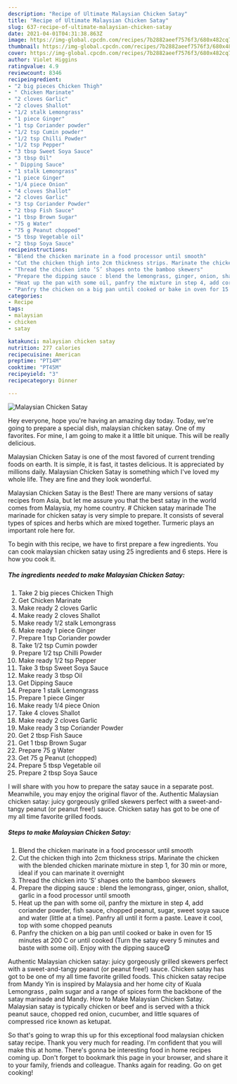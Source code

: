```yaml
---
description: "Recipe of Ultimate Malaysian Chicken Satay"
title: "Recipe of Ultimate Malaysian Chicken Satay"
slug: 637-recipe-of-ultimate-malaysian-chicken-satay
date: 2021-04-01T04:31:38.863Z
image: https://img-global.cpcdn.com/recipes/7b2882aeef7576f3/680x482cq70/malaysian-chicken-satay-recipe-main-photo.jpg
thumbnail: https://img-global.cpcdn.com/recipes/7b2882aeef7576f3/680x482cq70/malaysian-chicken-satay-recipe-main-photo.jpg
cover: https://img-global.cpcdn.com/recipes/7b2882aeef7576f3/680x482cq70/malaysian-chicken-satay-recipe-main-photo.jpg
author: Violet Higgins
ratingvalue: 4.9
reviewcount: 8346
recipeingredient:
- "2 big pieces Chicken Thigh"
- " Chicken Marinate"
- "2 cloves Garlic"
- "2 cloves Shallot"
- "1/2 stalk Lemongrass"
- "1 piece Ginger"
- "1 tsp Coriander powder"
- "1/2 tsp Cumin powder"
- "1/2 tsp Chilli Powder"
- "1/2 tsp Pepper"
- "3 tbsp Sweet Soya Sauce"
- "3 tbsp Oil"
- " Dipping Sauce"
- "1 stalk Lemongrass"
- "1 piece Ginger"
- "1/4 piece Onion"
- "4 cloves Shallot"
- "2 cloves Garlic"
- "3 tsp Coriander Powder"
- "2 tbsp Fish Sauce"
- "1 tbsp Brown Sugar"
- "75 g Water"
- "75 g Peanut chopped"
- "5 tbsp Vegetable oil"
- "2 tbsp Soya Sauce"
recipeinstructions:
- "Blend the chicken marinate in a food processor until smooth"
- "Cut the chicken thigh into 2cm thickness strips. Marinate the chicken with the blended chicken marinate mixture in step 1, for 30 min or more, ideal if you can marinate it overnight"
- "Thread the chicken into ‘S’ shapes onto the bamboo skewers"
- "Prepare the dipping sauce : blend the lemongrass, ginger, onion, shallot, garlic in a food processor until smooth"
- "Heat up the pan with some oil, panfry the mixture in step 4, add coriander powder, fish sauce, chopped peanut, sugar, sweet soya sauce and water (little at a time). Panfry all until it form a paste. Leave it cool, top with some chopped peanuts"
- "Panfry the chicken on a big pan until cooked or bake in oven for 15 minutes at 200 C or until cooked (Turn the satay every 5 minutes and baste with some oil). Enjoy with the dipping sauce😋"
categories:
- Recipe
tags:
- malaysian
- chicken
- satay

katakunci: malaysian chicken satay 
nutrition: 277 calories
recipecuisine: American
preptime: "PT14M"
cooktime: "PT45M"
recipeyield: "3"
recipecategory: Dinner

---
```



![Malaysian Chicken Satay](https://img-global.cpcdn.com/recipes/7b2882aeef7576f3/680x482cq70/malaysian-chicken-satay-recipe-main-photo.jpg)

Hey everyone, hope you're having an amazing day today. Today, we're going to prepare a special dish, malaysian chicken satay. One of my favorites. For mine, I am going to make it a little bit unique. This will be really delicious.

Malaysian Chicken Satay is one of the most favored of current trending foods on earth. It is simple, it is fast, it tastes delicious. It is appreciated by millions daily. Malaysian Chicken Satay is something which I've loved my whole life. They are fine and they look wonderful.

Malaysian Chicken Satay is the Best! There are many versions of satay recipes from Asia, but let me assure you that the best satay in the world comes from Malaysia, my home country. # Chicken satay marinade The marinade for chicken satay is very simple to prepare. It consists of several types of spices and herbs which are mixed together. Turmeric plays an important role here for.


To begin with this recipe, we have to first prepare a few ingredients. You can cook malaysian chicken satay using 25 ingredients and 6 steps. Here is how you cook it.

<!--inarticleads1-->

##### The ingredients needed to make Malaysian Chicken Satay:

1. Take 2 big pieces Chicken Thigh
1. Get  Chicken Marinate
1. Make ready 2 cloves Garlic
1. Make ready 2 cloves Shallot
1. Make ready 1/2 stalk Lemongrass
1. Make ready 1 piece Ginger
1. Prepare 1 tsp Coriander powder
1. Take 1/2 tsp Cumin powder
1. Prepare 1/2 tsp Chilli Powder
1. Make ready 1/2 tsp Pepper
1. Take 3 tbsp Sweet Soya Sauce
1. Make ready 3 tbsp Oil
1. Get  Dipping Sauce
1. Prepare 1 stalk Lemongrass
1. Prepare 1 piece Ginger
1. Make ready 1/4 piece Onion
1. Take 4 cloves Shallot
1. Make ready 2 cloves Garlic
1. Make ready 3 tsp Coriander Powder
1. Get 2 tbsp Fish Sauce
1. Get 1 tbsp Brown Sugar
1. Prepare 75 g Water
1. Get 75 g Peanut (chopped)
1. Prepare 5 tbsp Vegetable oil
1. Prepare 2 tbsp Soya Sauce


I will share with you how to prepare the satay sauce in a separate post. Meanwhile, you may enjoy the original flavor of the. Authentic Malaysian chicken satay: juicy gorgeously grilled skewers perfect with a sweet-and-tangy peanut (or peanut free!) sauce. Chicken satay has got to be one of my all time favorite grilled foods. 

<!--inarticleads2-->

##### Steps to make Malaysian Chicken Satay:

1. Blend the chicken marinate in a food processor until smooth
1. Cut the chicken thigh into 2cm thickness strips. Marinate the chicken with the blended chicken marinate mixture in step 1, for 30 min or more, ideal if you can marinate it overnight
1. Thread the chicken into ‘S’ shapes onto the bamboo skewers
1. Prepare the dipping sauce : blend the lemongrass, ginger, onion, shallot, garlic in a food processor until smooth
1. Heat up the pan with some oil, panfry the mixture in step 4, add coriander powder, fish sauce, chopped peanut, sugar, sweet soya sauce and water (little at a time). Panfry all until it form a paste. Leave it cool, top with some chopped peanuts
1. Panfry the chicken on a big pan until cooked or bake in oven for 15 minutes at 200 C or until cooked (Turn the satay every 5 minutes and baste with some oil). Enjoy with the dipping sauce😋


Authentic Malaysian chicken satay: juicy gorgeously grilled skewers perfect with a sweet-and-tangy peanut (or peanut free!) sauce. Chicken satay has got to be one of my all time favorite grilled foods. This chicken satay recipe from Mandy Yin is inspired by Malaysia and her home city of Kuala Lemongrass , palm sugar and a range of spices form the backbone of the satay marinade and Mandy. How to Make Malaysian Chicken Satay. Malaysian satay is typically chicken or beef and is served with a thick peanut sauce, chopped red onion, cucumber, and little squares of compressed rice known as ketupat. 

So that's going to wrap this up for this exceptional food malaysian chicken satay recipe. Thank you very much for reading. I'm confident that you will make this at home. There's gonna be interesting food in home recipes coming up. Don't forget to bookmark this page in your browser, and share it to your family, friends and colleague. Thanks again for reading. Go on get cooking!
